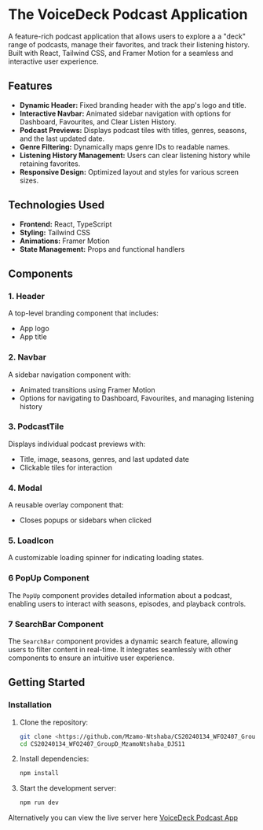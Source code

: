 # The VoiceDeck Podcast Application  

A feature-rich podcast application that allows users to explore a a "deck" range of podcasts, manage their favorites, and track their listening history. Built with React, Tailwind CSS, and Framer Motion for a seamless and interactive user experience.  

## Features  

- **Dynamic Header:** Fixed branding header with the app's logo and title.  
- **Interactive Navbar:** Animated sidebar navigation with options for Dashboard, Favourites, and Clear Listen History.  
- **Podcast Previews:** Displays podcast tiles with titles, genres, seasons, and the last updated date.  
- **Genre Filtering:** Dynamically maps genre IDs to readable names.  
- **Listening History Management:** Users can clear listening history while retaining favorites.  
- **Responsive Design:** Optimized layout and styles for various screen sizes.  

## Technologies Used  

- **Frontend:** React, TypeScript  
- **Styling:** Tailwind CSS  
- **Animations:** Framer Motion  
- **State Management:** Props and functional handlers  

## Components  

### 1. Header  
A top-level branding component that includes:  
- App logo  
- App title  

### 2. Navbar  
A sidebar navigation component with:  
- Animated transitions using Framer Motion  
- Options for navigating to Dashboard, Favourites, and managing listening history  

### 3. PodcastTile  
Displays individual podcast previews with:  
- Title, image, seasons, genres, and last updated date  
- Clickable tiles for interaction  

### 4. Modal  
A reusable overlay component that:  
- Closes popups or sidebars when clicked  

### 5. LoadIcon  
A customizable loading spinner for indicating loading states.  

### 6 PopUp Component

The `PopUp` component provides detailed information about a podcast, enabling users to interact with seasons, episodes, and playback controls.

### 7 SearchBar Component

The `SearchBar` component provides a dynamic search feature, allowing users to filter content in real-time. It integrates seamlessly with other components to ensure an intuitive user experience.


## Getting Started  

### Installation  

1. Clone the repository:  
   ```bash
   git clone <https://github.com/Mzamo-Ntshaba/CS20240134_WFO2407_GroupD_MzamoNtshaba_DJS11>
   cd CS20240134_WFO2407_GroupD_MzamoNtshaba_DJS11
   ```
2. Install dependencies:
   ```bash
   npm install
   ```

3. Start the development server:
   ```bash
   npm run dev
   ```
Alternatively you can view the live server here [VoiceDeck Podcast App](https://voicedeckpodcast.netlify.app/)
